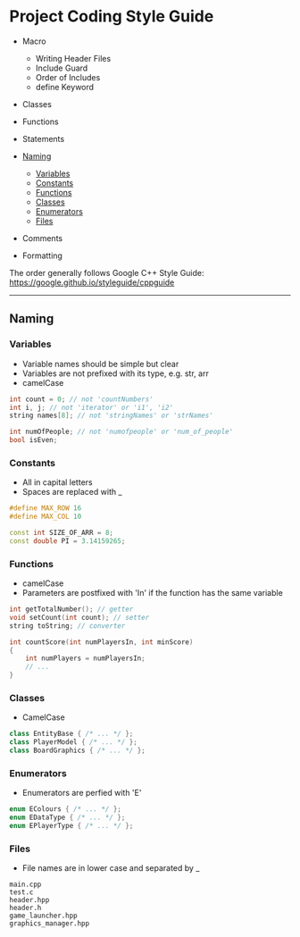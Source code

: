 # Project Coding Style Guide

- Macro
	- Writing Header Files
	- Include Guard
	- Order of Includes
	- define Keyword

- Classes


- Functions

- Statements

- [Naming](#naming)
	- [Variables](#variables)
	- [Constants](#constants)
	- [Functions](#functions)
	- [Classes](#classes)
	- [Enumerators](#enumerators)
	- [Files](#files)

- Comments

- Formatting

The order generally follows Google C++ Style Guide: https://google.github.io/styleguide/cppguide

----------------------------------------------------------------

## Naming

### Variables

- Variable names should be simple but clear
- Variables are not prefixed with its type, e.g. str, arr
- camelCase

``` C++
int count = 0; // not 'countNumbers'
int i, j; // not 'iterator' or 'i1', 'i2'
string names[8]; // not 'stringNames' or 'strNames'

int numOfPeople; // not 'numofpeople' or 'num_of_people'
bool isEven;
```

### Constants

- All in capital letters
- Spaces are replaced with \_

``` C++
#define MAX_ROW 16
#define MAX_COL 10

const int SIZE_OF_ARR = 8;
const double PI = 3.14159265;
```

### Functions

- camelCase
- Parameters are postfixed with 'In' if the function has the same variable

``` C++
int getTotalNumber(); // getter
void setCount(int count); // setter
string toString; // converter

int countScore(int numPlayersIn, int minScore)
{
	int numPlayers = numPlayersIn;
	// ...
}
```

### Classes

- CamelCase

``` C++
class EntityBase { /* ... */ };
class PlayerModel { /* ... */ };
class BoardGraphics { /* ... */ };
```

### Enumerators

- Enumerators are perfied with 'E'

``` C++
enum EColours { /* ... */ };
enum EDataType { /* ... */ };
enum EPlayerType { /* ... */ };
```

### Files

- File names are in lower case and separated by \_

```
main.cpp
test.c
header.hpp
header.h
game_launcher.hpp
graphics_manager.hpp
```